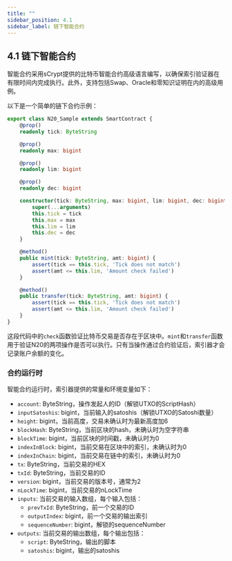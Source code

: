 ```yaml
---
title: ""
sidebar_position: 4.1
sidebar_label: 链下智能合约
---
```


## 4.1 链下智能合约

智能合约采用sCrypt提供的比特币智能合约高级语言编写，以确保索引验证器在有限时间内完成执行。此外，支持包括Swap、Oracle和零知识证明在内的高级用例。

以下是一个简单的链下合约示例：

```typescript
export class N20_Sample extends SmartContract {
    @prop()
    readonly tick: ByteString

    @prop()
    readonly max: bigint

    @prop()
    readonly lim: bigint

    @prop()
    readonly dec: bigint

    constructor(tick: ByteString, max: bigint, lim: bigint, dec: bigint) {
        super(...arguments)
        this.tick = tick
        this.max = max
        this.lim = lim
        this.dec = dec
    }

    @method()
    public mint(tick: ByteString, amt: bigint) {
        assert(tick == this.tick, 'Tick does not match')
        assert(amt <= this.lim, 'Amount check failed')
    }

    @method()
    public transfer(tick: ByteString, amt: bigint) {
        assert(tick == this.tick, 'Tick does not match')
        assert(amt <= this.lim, 'Amount check failed')
    }
}
```

这段代码中的`check`函数验证比特币交易是否存在于区块中。`mint`和`transfer`函数用于验证N20的两项操作是否可以执行。只有当操作通过合约验证后，索引器才会记录账户余额的变化。

### 合约运行时

智能合约运行时，索引器提供的常量和环境变量如下：

- `account`: ByteString，操作发起人的ID（解锁UTXO的ScriptHash）
- `inputSatoshis`: bigint，当前输入的satoshis（解锁UTXO的Satoshi数量）
- `height`: bigint，当前高度，交易未确认时为最新高度加6
- `blockHash`: ByteString，当前区块的hash，未确认时为空字符串
- `blockTime`: bigint，当前区块的时间戳，未确认时为0
- `indexInBlock`: bigint，当前交易在区块中的索引，未确认时为0
- `indexInChain`: bigint，当前交易在链中的索引，未确认时为0
- `tx`: ByteString，当前交易的HEX
- `txId`: ByteString，当前交易的ID
- `version`: bigint，当前交易的版本号，通常为2
- `nLockTime`: bigint，当前交易的nLockTime
- `inputs`: 当前交易的输入数组，每个输入包括：
  - `prevTxId`: ByteString，前一个交易的ID
  - `outputIndex`: bigint，前一个交易的输出索引
  - `sequenceNumber`: bigint，解锁的sequenceNumber
- `outputs`: 当前交易的输出数组，每个输出包括：
  - `script`: ByteString，输出的脚本
  - `satoshis`: bigint，输出的satoshis
